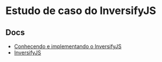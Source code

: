 # Estudo de caso do InversifyJS

## Docs
- [Conhecendo e implementando o InversifyJS](https://medium.com/@matheusbessa_44838/conhecendo-e-implementando-o-inversifyjs-d7ac89c2bec0)
- [InversifyJS](https://github.com/inversify/InversifyJS)